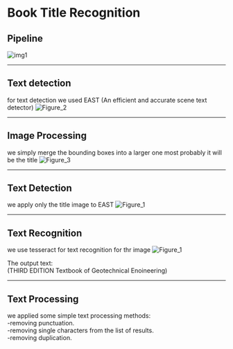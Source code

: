 # Book Title Recognition

## Pipeline

![img1](https://user-images.githubusercontent.com/26282714/57181327-8492bb00-6e92-11e9-927c-5a1951325ec7.png)

___

## Text detection

for text detection we used EAST (An efficient and accurate scene text detector)
![Figure_2](https://user-images.githubusercontent.com/26282714/57181426-cc661200-6e93-11e9-8fe0-c1233378045e.png)

___

## Image Processing

we simply merge the bounding boxes into a larger one
most probably it will be the title
![Figure_3](https://user-images.githubusercontent.com/26282714/57181460-5dd58400-6e94-11e9-8538-f2028d579e58.png)

___

## Text Detection

we apply only the title image to EAST
![Figure_1](https://user-images.githubusercontent.com/26282714/57181510-097ed400-6e95-11e9-8e5b-2e8f7f12a01d.png)

___

## Text Recognition

we use tesseract for text recognition
for thr image
![Figure_1](https://user-images.githubusercontent.com/26282714/57181510-097ed400-6e95-11e9-8e5b-2e8f7f12a01d.png)

The output text: </br>
(THIRD EDITION Textbook of Geotechnical Enoineering)

___

## Text Processing

we applied some simple text processing methods:</br>
    -removing punctuation. </br>
    -removing single characters from the list of results.</br>
    -removing duplication.</br>
